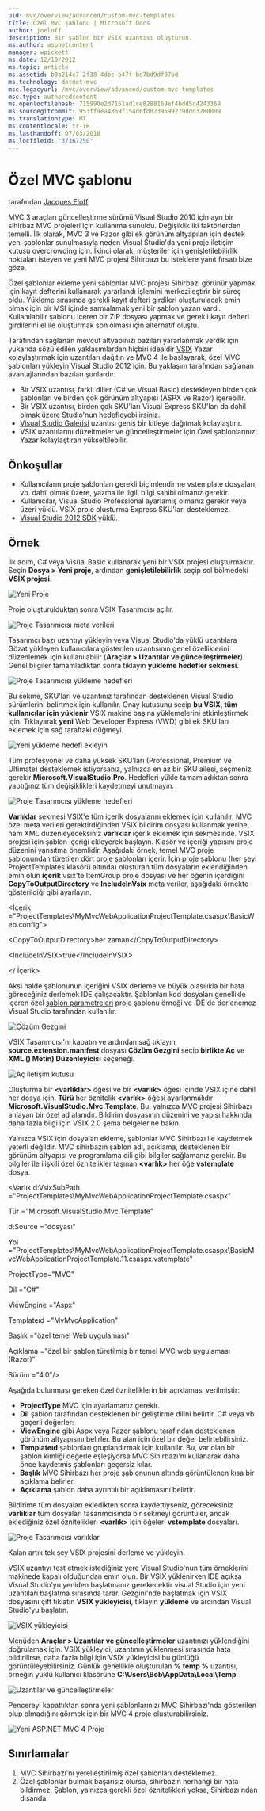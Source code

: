 ```yaml
---
uid: mvc/overview/advanced/custom-mvc-templates
title: Özel MVC şablonu | Microsoft Docs
author: joeloff
description: Bir şablon bir VSIX uzantısı oluşturun.
ms.author: aspnetcontent
manager: wpickett
ms.date: 12/10/2012
ms.topic: article
ms.assetid: b0a214c7-2f38-4dbc-b47f-bd7bd9df97bd
ms.technology: dotnet-mvc
msc.legacyurl: /mvc/overview/advanced/custom-mvc-templates
msc.type: authoredcontent
ms.openlocfilehash: 715990e2d7151ad1ce8288169ef4bdd5c4243369
ms.sourcegitcommit: 953ff9ea4369f154d6fd0239599279ddd3280009
ms.translationtype: MT
ms.contentlocale: tr-TR
ms.lasthandoff: 07/03/2018
ms.locfileid: "37367250"
---
```

<a name="custom-mvc-template"></a>Özel MVC şablonu
====================
tarafından [Jacques Eloff](https://github.com/joeloff)

MVC 3 araçları güncelleştirme sürümü Visual Studio 2010 için ayrı bir sihirbaz MVC projeleri için kullanıma sunuldu. Değişiklik iki faktörlerden temelli. İlk olarak, MVC 3 ve Razor gibi ek görünüm altyapıları için destek yeni şablonlar sunulmasıyla neden Visual Studio'da yeni proje iletişim kutusu overcrowding için. İkinci olarak, müşteriler için genişletilebilirlik noktaları isteyen ve yeni MVC projesi Sihirbazı bu isteklere yanıt fırsatı bize göze.

Özel şablonlar ekleme yeni şablonlar MVC projesi Sihirbazı görünür yapmak için kayıt defterini kullanarak yararlandı işlemini merkezileştirir bir süreç oldu. Yükleme sırasında gerekli kayıt defteri girdileri oluşturulacak emin olmak için bir MSI içinde sarmalamak yeni bir şablon yazarı vardı. Kullanılabilir şablonu içeren bir ZIP dosyası yapmak ve gerekli kayıt defteri girdilerini el ile oluşturmak son olması için alternatif oluştu.

Tarafından sağlanan mevcut altyapınızı bazıları yararlanmak verdik için yukarıda sözü edilen yaklaşımlardan hiçbiri idealdir [VSIX](https://msdn.microsoft.com/library/ff363239.aspx) Yazar kolaylaştırmak için uzantıları dağıtın ve MVC 4 ile başlayarak, özel MVC şablonları yükleyin Visual Studio 2012 için. Bu yaklaşım tarafından sağlanan avantajlarından bazıları şunlardır:

- Bir VSIX uzantısı, farklı diller (C# ve Visual Basic) destekleyen birden çok şablonları ve birden çok görünüm altyapısı (ASPX ve Razor) içerebilir.
- Bir VSIX uzantısı, birden çok SKU'ları Visual Express SKU'ları da dahil olmak üzere Studio'nun hedefleyebilirsiniz.
- [Visual Studio Galerisi](https://visualstudiogallery.msdn.microsoft.com/) uzantısı geniş bir kitleye dağıtmak kolaylaştırır.
- VSIX uzantılarını düzeltmeler ve güncelleştirmeler için Özel şablonlarınızı Yazar kolaylaştıran yükseltilebilir.

## <a name="prerequisites"></a>Önkoşullar

- Kullanıcıların proje şablonları gerekli biçimlendirme vstemplate dosyaları, vb. dahil olmak üzere, yazma ile ilgili bilgi sahibi olmanız gerekir.
- Kullanıcılar, Visual Studio Professional ayarlamış olmanız gerekir veya üzeri yüklü. VSIX proje oluşturma Express SKU'ları desteklemez.
- [Visual Studio 2012 SDK](https://www.microsoft.com/download/details.aspx?id=30668) yüklü.

## <a name="example"></a>Örnek

İlk adım, C# veya Visual Basic kullanarak yeni bir VSIX projesi oluşturmaktır. Seçin **Dosya > Yeni proje**, ardından **genişletilebilirlik** seçip sol bölmedeki **VSIX projesi**.

![Yeni Proje](custom-mvc-templates/_static/image1.jpg)

Proje oluşturulduktan sonra VSIX Tasarımcısı açılır.

![Proje Tasarımcısı meta verileri](custom-mvc-templates/_static/image2.jpg)

Tasarımcı bazı uzantıyı yükleyin veya Visual Studio'da yüklü uzantılara Gözat yükleyen kullanıcılara gösterilen uzantısının genel özelliklerini düzenlemek için kullanılabilir (**Araçlar > Uzantılar ve güncelleştirmeler**). Genel bilgiler tamamladıktan sonra tıklayın **yükleme hedefler sekmesi**.

![Proje Tasarımcısı yükleme hedefleri](custom-mvc-templates/_static/image3.jpg)

Bu sekme, SKU'ları ve uzantınız tarafından desteklenen Visual Studio sürümlerini belirtmek için kullanılır. Onay kutusunu seçip **bu VSIX, tüm kullanıcılar için yüklenir** VSIX makine başına yüklemelerini etkinleştirmek için. Tıklayarak **yeni** Web Developer Express (VWD) gibi ek SKU'ları eklemek için sağ taraftaki düğmeyi.

![Yeni yükleme hedefi ekleyin](custom-mvc-templates/_static/image4.jpg)

Tüm profesyonel ve daha yüksek SKU'ları (Professional, Premium ve Ultimate) desteklemek istiyorsanız, yalnızca en az bir SKU ailesi, seçmeniz gerekir **Microsoft.VisualStudio.Pro**. Hedefleri yükle tamamladıktan sonra yaptığınız tüm değişiklikleri kaydetmeyi unutmayın.

![Proje Tasarımcısı yükleme hedefleri](custom-mvc-templates/_static/image5.jpg)

**Varlıklar** sekmesi VSIX'e tüm içerik dosyalarını eklemek için kullanılır. MVC özel meta verileri gerektirdiğinden VSIX bildirim dosyası kullanmak yerine, ham XML düzenleyeceksiniz **varlıklar** içerik eklemek için sekmesinde. VSIX projesi için şablon içeriği ekleyerek başlayın. Klasör ve içeriği yapısını proje düzenini yansıtma önemlidir. Aşağıdaki örnek, temel MVC proje şablonundan türetilen dört proje şablonları içerir. İçin proje şablonu (her şeyi ProjectTemplates klasörü altında) oluşturan tüm dosyaların eklendiğinden emin olun **içerik** vsıx'te ItemGroup proje dosyası ve her öğenin içerdiğini  **CopyToOutputDirectory** ve **IncludeInVsix** meta veriler, aşağıdaki örnekte gösterildiği gibi ayarlayın.

&lt;İçerik =&quot;ProjectTemplates\MyMvcWebApplicationProjectTemplate.csaspx\BasicWeb.config&quot;&gt;

&lt;CopyToOutputDirectory&gt;her zaman&lt;/CopyToOutputDirectory&gt;

&lt;IncludeInVSIX&gt;true&lt;/IncludeInVSIX&gt;

&lt;/ İçerik&gt;

Aksi halde şablonunun içeriğini VSIX derleme ve büyük olasılıkla bir hata göreceğiniz derlemek IDE çalışacaktır. Şablonları kod dosyaları genellikle içeren özel [şablon parametreleri](https://msdn.microsoft.com/library/eehb4faa(v=vs.110).aspx) proje şablonu örneği ve IDE'de derlenemez Visual Studio tarafından kullanılır.

![Çözüm Gezgini](custom-mvc-templates/_static/image6.jpg)

VSIX Tasarımcısı'nı kapatın ve ardından sağ tıklayın **source.extension.manifest** dosyası **Çözüm Gezgini** seçip **birlikte Aç** ve **XML () Metin) Düzenleyicisi** seçeneği.

![Aç iletişim kutusu](custom-mvc-templates/_static/image7.jpg)

Oluşturma bir **&lt;varlıklar&gt;** öğesi ve bir **&lt;varlık&gt;** öğesi içinde VSIX içine dahil her dosya için. **Türü** her öznitelik **&lt;varlık&gt;** öğesi ayarlanmalıdır **Microsoft.VisualStudio.Mvc.Template**. Bu, yalnızca MVC projesi Sihirbazı anlayan bir özel ad alanıdır. Bildirim dosyasının düzenini ve yapısı hakkında daha fazla bilgi için VSIX 2.0 şema belgelerine bakın.

Yalnızca VSIX için dosyaları ekleme, şablonlar MVC Sihirbazı ile kaydetmek yeterli değildir. MVC sihirbazın şablon adı, açıklama, desteklenen bir görünüm altyapısı ve programlama dili gibi bilgiler sağlamanız gerekir. Bu bilgiler ile ilişkili özel öznitelikler taşınan **&lt;varlık&gt;** her öğe **vstemplate** dosya.

&lt;Varlık d:VsixSubPath =&quot;ProjectTemplates\MyMvcWebApplicationProjectTemplate.csaspx&quot;

Tür =&quot;Microsoft.VisualStudio.Mvc.Template&quot;

d:Source =&quot;dosyası&quot;

Yol =&quot;ProjectTemplates\MyMvcWebApplicationProjectTemplate.csaspx\BasicMvcWebApplicationProjectTemplate.11.csaspx.vstemplate&quot;

ProjectType=&quot;MVC&quot;

Dil =&quot;C#&quot;

ViewEngine =&quot;Aspx&quot;

Templateıd =&quot;MyMvcApplication&quot;

Başlık =&quot;özel temel Web uygulaması&quot;

Açıklama =&quot;özel bir şablon türetilmiş bir temel MVC web uygulaması (Razor)&quot;

Sürüm =&quot;4.0&quot;/&gt;

Aşağıda bulunması gereken özel özniteliklerin bir açıklaması verilmiştir:

- **ProjectType** MVC için ayarlamanız gerekir.
- **Dil** şablon tarafından desteklenen bir geliştirme dilini belirtir. C# veya vb geçerli değerler:
- **ViewEngine** gibi Aspx veya Razor şablonu tarafından desteklenen görünüm altyapısını belirler. Bu alan için özel bir değer belirtebilirsiniz.
- **Templateıd** şablonları gruplandırmak için kullanılır. Bu, var olan bir şablon kimliği değerle eşleşiyorsa MVC Sihirbazı'nı kullanarak daha önce kaydetmiş şablonları geçersiz kılar.
- **Başlık** MVC Sihirbazı her proje şablonunun altında görüntülenen kısa bir açıklama belirler.
- **Açıklama** şablon daha ayrıntılı bir açıklamasını belirtir.

Bildirime tüm dosyaları ekledikten sonra kaydettiyseniz, göreceksiniz **varlıklar** tüm dosyaları tasarımcısında bir sekmeyi görüntüler, ancak eklediğiniz özel öznitelikleri **&lt;varlık&gt;** için öğeleri **vstemplate** dosyaları.

![Proje Tasarımcısı varlıklar](custom-mvc-templates/_static/image8.jpg)

Kalan artık tek şey VSIX projesini derleme ve yükleyin.

VSIX uzantıyı test etmek istediğiniz yere Visual Studio'nun tüm örneklerini makinede kapalı olduğundan emin olun. Bir VSIX yüklenirken IDE açıksa Visual Studio'yu yeniden başlatmanız gerekecektir visual Studio için yeni uzantıları başlatma sırasında tarar. Gezgini'nde başlatmak için VSIX dosyasını çift tıklatın **VSIX yükleyicisi**, tıklayın **yükleme** ve ardından Visual Studio'yu başlatın.

![VSIX yükleyicisi](custom-mvc-templates/_static/image9.jpg)

Menüden **Araçlar > Uzantılar ve güncelleştirmeler** uzantınızı yüklendiğini doğrulamak için. VSIX yükleyici, uzantının yüklenmesi sırasında hata bildirilirse, daha fazla bilgi için VSIX yükleyicisi bu günlüğü görüntüleyebilirsiniz. Günlük genellikle oluşturulan **% temp %** uzantısı, örneğin yüklü kullanıcı klasörüne **C:\Users\Bob\AppData\Local\Temp**.

![Uzantılar ve güncelleştirmeler](custom-mvc-templates/_static/image10.jpg)

Pencereyi kapattıktan sonra yeni şablonlarınızı MVC Sihirbazı'nda gösterilen olup olmadığını görmek için bir MVC 4 proje oluşturabilirsiniz.

![Yeni ASP.NET MVC 4 Proje](custom-mvc-templates/_static/image11.jpg)

## <a name="limitations"></a>Sınırlamalar

1. MVC Sihirbazı'nı yerelleştirilmiş özel şablonları desteklemez.
2. Özel şablonlar bulmak başarısız olursa, sihirbazın herhangi bir hata bildirmez. Şablon, yalnızca gerekli özel öznitelikleri yoksa, Sihirbazı'ndan dışarıda.
